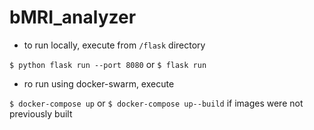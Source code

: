 # bMRI_analyzer

+  to run locally, execute from `/flask` directory

`$ python flask run --port 8080`
or
`$ flask run`


+ ro run using docker-swarm, execute

`$ docker-compose up`
or
`$ docker-compose up--build`
if images were not previously built
